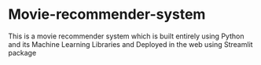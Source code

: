 # Movie-recommender-system
This is a movie recommender system which is built entirely using Python and its Machine Learning Libraries and Deployed in the web using Streamlit package
